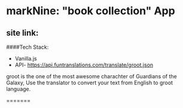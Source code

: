 <h1>markNine: "book collection" App</h1>
<h2>site link:  </h2>

####Tech Stack:

- Vanilla.js
- API- https://api.funtranslations.com/translate/groot.json

<p>groot is the one of the most awesome charachter of Guardians of the Galaxy,
 Use the translator to convert your text from English to groot language.</p>
=======
